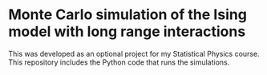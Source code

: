 # Monte Carlo simulation of the Ising model with long range interactions
This was developed as an optional project for my Statistical Physics course. This repository includes the Python code that runs the simulations.
